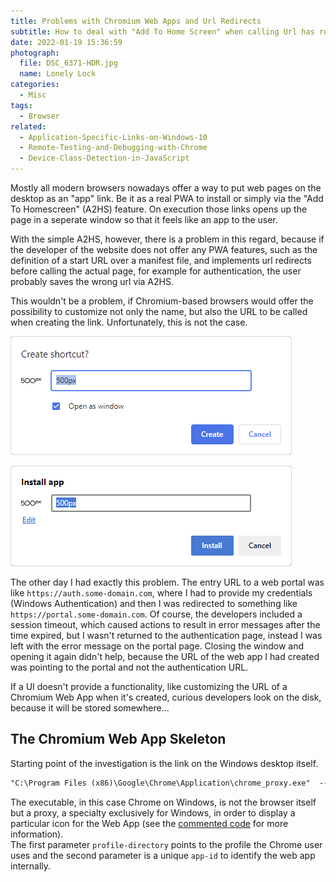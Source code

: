 ```yaml
---
title: Problems with Chromium Web Apps and Url Redirects
subtitle: How to deal with "Add To Home Screen" when calling Url has redirects
date: 2022-01-19 15:36:59
photograph:
  file: DSC_6371-HDR.jpg
  name: Lonely Lock
categories:
  - Misc
tags:
  - Browser
related:
  - Application-Specific-Links-on-Windows-10
  - Remote-Testing-and-Debugging-with-Chrome
  - Device-Class-Detection-in-JavaScript
---
```


Mostly all modern browsers nowadays offer a way to put web pages on the desktop as an "app" link. Be it as a real PWA to install or simply via the "Add To Homescreen" (A2HS) feature. On execution those links opens up the page in a seperate window so that it feels like an app to the user.

With the simple A2HS, however, there is a problem in this regard, because if the developer of the website does not offer any PWA features, such as the definition of a start URL over a manifest file, and implements url redirects before calling the actual page, for example for authentication, the user probably saves the wrong url via A2HS.

This wouldn't be a problem, if Chromium-based browsers would offer the possibility to customize not only the name, but also the URL to be called when creating the link. Unfortunately, this is not the case.

![Chrome: More Tools > Create Shortcut](Problems-with-Chromium-Web-Apps-and-Url-Redirects/chrome-create-shortcut.png)

![Edge: Apps > Install this site as an app](Problems-with-Chromium-Web-Apps-and-Url-Redirects/edge-install-app.png)

<!-- more -->

The other day I had exactly this problem. The entry URL to a web portal was like ``https://auth.some-domain.com``, where I had to provide my credentials (Windows Authentication) and then I was redirected to something like ``https://portal.some-domain.com``. Of course, the developers included a session timeout, which caused actions to result in error messages after the time expired, but I wasn't returned to the authentication page, instead I was left with the error message on the portal page. Closing the window and opening it again didn't help, because the URL of the web app I had created was pointing to the portal and not the authentication URL.

If a UI doesn't provide a functionality, like customizing the URL of a Chromium Web App when it's created, curious developers look on the disk, because it will be stored somewhere...

## The Chromium Web App Skeleton

Starting point of the investigation is the link on the Windows desktop itself.

```txt
"C:\Program Files (x86)\Google\Chrome\Application\chrome_proxy.exe"  --profile-directory=Default --app-id=lmfpdgnbfjnnpcjlfgejladkdlhgckbo
```

The executable, in this case Chrome on Windows, is not the browser itself but a proxy, a specialty exclusively for Windows, in order to display a particular icon for the Web App (see the [commented code](https://chromium.googlesource.com/chromium/src/+/HEAD/chrome/chrome_proxy/chrome_proxy_main_win.cc) for more information).  
The first parameter ``profile-directory`` points to the profile the Chrome user uses and the second parameter is a unique ``app-id`` to identify the web app internally.